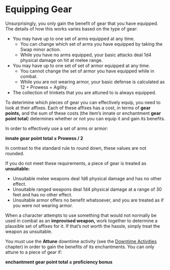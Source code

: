 # Equipping Gear

Unsurprisingly, you only gain the benefit of gear that you have equipped. The details of how this works varies based on the type of gear:
* You may have up to one set of arms equipped at any time. 
  * You can change which set of arms you have equipped by taking the Swap minor action. 
  * While you have no arms equipped, your basic attacks deal 1d4 physical damage on hit at melee range.
* You may have up to one set of set of armor equipped at any time. 
  * You cannot change the set of armor you have equipped while in combat. 
  * While you are not wearing armor, your basic defense is calculated as 12 + Prowess + Agility.
* The collection of trinkets that you are attuned to is always equipped.

To deterimine which pieces of gear you can effectively equip, you need to look at their affixes.
Each of these affixes has a cost, in terms of **gear points,** and the sum of these costs (the item’s innate or enchantment **gear point total**) determines whether or not you can equip it and gain its benefits.

In order to effectively use a set of arms or armor:

**innate gear point total ≤ Prowess / 2**

In contrast to the standard rule to round down, these values are not rounded.

If you do not meet these requirements, a piece of gear is treated as **unsuitable:**
* Unsuitable melee weapons deal 1d6 physical damage and has no other effect.
* Unsuitable ranged weapons deal 1d4 physical damage at a range of 30 feet and has no other effect.
* Unsuitable armor offers no benefit whatsoever, and you are treated as if you were not wearing armor.

When a character attempts to use something that would not normally be used in combat as an **improvised weapon,** work together to determine a plausible set of affixes for it. 
If that’s not worth the hassle, simply treat the weapon as unsuitable.

You must use the **Attune** downtime activity (see the [Downtime Activities](rules/downtime-activities.md) chapter) in order to gain the benefits of its enchantments. You can only attune to a piece of gear if:

**enchantment gear point total  ≤ proficiency bonus**

